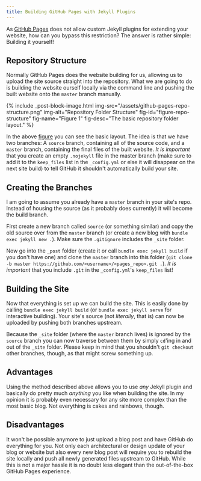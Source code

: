 ```yaml
---
title: Building GitHub Pages with Jekyll Plugins
---
```

As [GitHub Pages](https://pages.github.com/) does not allow custom Jekyll
plugins for extending your website, how can you bypass this restriction?
The answer is rather simple: Building it yourself!


## Repository Structure ##
Normally GitHub Pages does the website building for us, allowing us to
upload the site source straight into the repository. What we are
going to do is building the website ourself locally via the command line and
pushing the built website onto the `master` branch manually.

{% include _post-block-image.html img-src="/assets/github-pages-repo-structure.png" img-alt="Repository Folder Structure" fig-id="figure-repo-structure" fig-name="Figure 1" fig-desc="The basic repository folder layout." %}

In the above <a href="#figure-repo-structure">figure</a> you can see the basic layout.
The idea is that we have two branches: A `source` branch, containing all of the
source code, and a `master` branch, containing the final files of the built website.
_It is important_ that you create an empty `.nojekyll` file in the master branch (make sure to
add it to the `keep_files` list in the `_config.yml` or else it will disappear on the next site
build) to tell GitHub it shouldn't automatically build your site.


## Creating the Branches ##
I am going to assume you already have a `master` branch in your site's repo. Instead
of housing the source (as it probably does currently) it will become the build branch.

First create a new branch called `source` (or something similar) and copy the old source
over from the `master` branch (or create a new blog with `bundle exec jekyll new .`). Make sure the
`.gitignore` includes the `_site` folder.

Now go into the `_post` folder (create it or call `bundle exec jekyll build` if you don't have one)
and clone the `master` branch into this folder (`git clone -b master https://github.com/<username>/<pages_repo>.git .`).
_It is important_ that you include `.git` in the `_config.yml`'s `keep_files` list!


## Building the Site ##
Now that everything is set up we can build the site.
This is easily done by calling `bundle exec jekyll build` (or `bundle exec jekyll serve` for
interactive building). Your site's source (not _literally_, that is) can now be uploaded by pushing both branches upstream.

Because the `_site` folder (where the `master` branch lives) is ignored by the `source` branch
you can now traverse between them by simply `cd`'ing in and out of the `_site` folder. Please
keep in mind that you shouldn't `git checkout` other branches, though, as that might screw
something up.


## Advantages ##
Using the method described above allows you to use _any_ Jekyll plugin and basically do
pretty much _anything_ you like when building the site. In my opinion it is probably even
necessary for any site more complex than the most basic blog. Not everything is cakes
and rainbows, though.


## Disadvantages ##
It won't be possible anymore to just upload a blog post and have GitHub do everything
for you. Not only each architectural or design update of your blog or website but also every
new blog post will require you to rebuild the site locally and push all newly generated files upstream to GitHub.
While this is not a major hassle it is no doubt less elegant than the out-of-the-box GitHub Pages experience.
